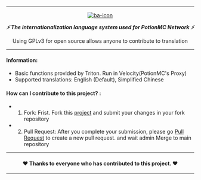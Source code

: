 ___
<!--suppress HtmlDeprecatedAttribute -->
<div align="center">
  <a href="https://github.com/CatMoe/MoeFilter">
    <img src="https://raw.githubusercontent.com/CatMoe/PotionMC_LANGE/main/otherfile/icon.png" alt="ba-icon">
  </a>

***⚡ The internationalization language system used for PotionMC Network ⚡***

Using GPLv3 for open source allows anyone to contribute to translation

</div>
<div align="center">
</div>

___

#### Information:
- Basic functions provided by Triton. Run in Velocity(PotionMC's Proxy)
- Supported translations: English (Default), Simplified Chinese
#### How can I contribute to this project? :
- 1. Fork: Frist. Fork this [project](https://github.com/CatMoe/PotionMC_LANGE/fork) and submit your changes in your fork repository
- 2. Pull Request: After you complete your submission, please go [Pull Request](https://github.com/CatMoe/PotionMC_LANGE/pulls) to create a new pull request. and wait admin Merge to main repository

---

<div align="center">

#### ❤ Thanks to everyone who has contributed to this project. ❤ ####

</div>
<div align="center">
</div>

___